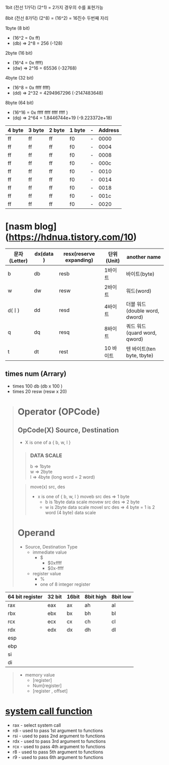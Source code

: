 1bit (전선 1가닥) (2^1) = 2가지 경우의 수를 표현가능

8bit (전선 8가닥) (2^8) = (16^2) = 16진수 두번째 자리

1byte (8 bit)
- (16^2 = 0x ff)
- (db) => 2^8 = 256 (-128)  

2byte (16 bit)
- (16^4 = 0x ffff)
- (dw) => 2^16 = 65536 (-32768)  

4byte (32 bit)
- (16^8 = 0x ffff ffff)
- (dd) => 2^32 = 4294967296 (-2147483648)  

8byte (64 bit)
- (16^16 = 0x ffff ffff ffff ffff )
- (dq) => 2^64 = 1.8446744e+19 (-9.223372e+18)  

|4 byte|3 byte|2 byte|1 byte|-|Address|
|---|---|---|---|---|---|
|ff|ff|ff|f0|-|0000|
|ff|ff|ff|f0|-|0004|
|ff|ff|ff|f0|-|0008|
|ff|ff|ff|f0|-|000c|
|ff|ff|ff|f0|-|0010|
|ff|ff|ff|f0|-|0014|
|ff|ff|ff|f0|-|0018|
|ff|ff|ff|f0|-|001c|
|ff|ff|ff|f0|-|0020|


# [nasm blog] (https://hdnua.tistory.com/10)
| 문자(Letter) | dx(data )| resx(reserve expanding) | 단위(Unit) | another name |
|---|---|---|---|---|
| b | db | resb | 1바이트 | 바이트(byte) |
| w | dw | resw | 2바이트 | 워드(word) |
| d(ㅣ) | dd | resd | 4바이트 | 더블 워드(double word, dword) |
| q | dq | resq | 8바이트 | 쿼드 워드(quard word, qword) |
| t | dt | rest | 10 바이트 | 텐 바이트(ten byte, tbyte) |
## times num (Arrary)
- times 100 db (db x 100 )
- times 20 resw  (resw x 20)

> # Operator (OPCode)
> ## OpCode(X) Source, Destination
>   - X is one of a { b, w, l }
>
>> ### DATA SCALE
>> b => 1byte  
>> w => 2byte  
>> l => 4byte (long word = 2 word)
> 
>> move(x) src, des
>> - x is one of { b, w, l }
>> moveb src des => 1 byte
>>   - b is 1byte data scale
>> movew src des => 2 byte
>>   - w is 2byte data scale
>> movel src des => 4 byte 
>>   = 1 is 2 word (4 byte) data scale
>  
> # Operand
> - Source, Destination Type
>   - immediate value
>     - $
>       - $0xffff
>       - $0x-ffff       
>   - register value
>     - %
>     - one of 8 integer register

|64 bit register|32 bit|16bit|8bit high|8bit low|
|---|---|---|---|---|
|rax|eax|ax|ah|al|
|rbx|ebx|bx|bh|bl|
|rcx|ecx|cx|ch|cl|
|rdx|edx|dx|dh|dl|
|esp|||||
|ebp|||||
|si|||||
|di|||||

>   - memory value
>     - [register]
>     - Num[register]
>     - [register , offset]
>
>
>
>
>
>
>
>
>
>
>
>
>
>
>
>
>
>
>
>
>
>
>
>
# [system call function](https://chromium.googlesource.com/chromiumos/docs/+/master/constants/syscalls.md)
- rax - select system call 
- rdi - used to pass 1st argument to functions
- rsi - used to pass 2nd argument to functions
- rdx - used to pass 3rd argument to functions
- rcx - used to pass 4th argument to functions
- r8 - used to pass 5th argument to functions
- r9 - used to pass 6th argument to functions
